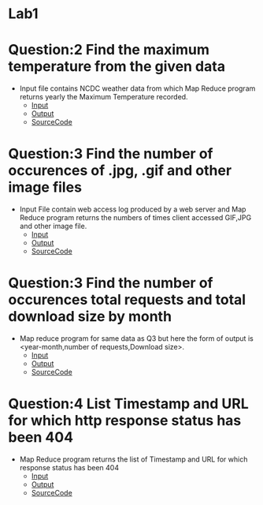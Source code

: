 # Lab1
  
# Question:2 Find the maximum temperature from the given data
 - Input file contains NCDC weather data from which Map Reduce program returns yearly the Maximum Temperature recorded. 
   - [Input](https://github.com/Ruchit22solanki/IT413-NoSql/blob/master/201701199_LAB1/LAB1_Q2/Input/Q2_Input.txt)
   - [Output](https://github.com/Ruchit22solanki/IT413-NoSql/tree/master/201701199_LAB1/LAB1_Q2/Q2_Output.txt)
   - [SourceCode](https://github.com/Ruchit22solanki/IT413-NoSql/blob/master/201701199_LAB1/LAB1_Q2/MaxTemperature.java)

# Question:3 Find the number of occurences of .jpg, .gif and other image files
 - Input File contain web access log produced by a web server and Map Reduce program returns the numbers of times client accessed GIF,JPG and other image file. 
   - [Input](https://github.com/Ruchit22solanki/IT413-NoSql/blob/master/201701199_LAB1/LAB1_Q3/Input/Q3_Input.txt)
   - [Output](https://github.com/Ruchit22solanki/IT413-NoSql/tree/master/201701199_LAB1/LAB1_Q3/Output/Q3_Output.txt)
   - [SourceCode](https://github.com/Ruchit22solanki/IT413-NoSql/blob/master/201701199_LAB1/LAB1_Q3/ImgCounter.java)

# Question:3 Find the number of occurences total requests and total download size by month
 - Map reduce program for same data as Q3 but here the form of output is <year-month,number of requests,Download size>. 
   - [Input](https://github.com/Ruchit22solanki/IT413-NoSql/blob/master/201701199_LAB1/LAB1_Q4/Input/Q4_Input.txt)
   - [Output](https://github.com/Ruchit22solanki/IT413-NoSql/tree/master/201701199_LAB1/LAB1_Q4/Output/Q4_Output.txt)
   - [SourceCode](https://github.com/Ruchit22solanki/IT413-NoSql/blob/master/201701199_LAB1/LAB1_Q4/DownloadData.java)

# Question:4 List Timestamp and URL for which http response status has been 404
 - Map Reduce program returns the list of Timestamp and URL for which response status has been 404 
   - [Input](https://github.com/Ruchit22solanki/IT413-NoSql/blob/master/201701199_LAB1/LAB1_Q5/Input/Q5_Input.txt)
   - [Output](https://github.com/Ruchit22solanki/IT413-NoSql/tree/master/201701199_LAB1/LAB1_Q5/Output/Q5_Output.txt)
   - [SourceCode](https://github.com/Ruchit22solanki/IT413-NoSql/blob/master/201701199_LAB1/LAB1_Q5/Error404.java)
